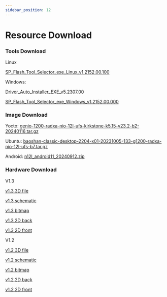 ```yaml
---
sidebar_position: 12
---
```


# Resource Download

### Tools Download

Linux

[SP_Flash_Tool_Selector_exe_Linux_v1.2152.00.100](https://dl.radxa.com/nio12l/tools/SP_Flash_Tool_Selector_exe_Linux_v1.2152.00.100.zip)

Windows:

[Driver_Auto_Installer_EXE_v5.2307.00](https://dl.radxa.com/nio12l/tools/Driver_Auto_Installer_EXE_v5.2307.00.zip)

[SP_Flash_Tool_Selector_exe_Windows_v1.2152.00.000](https://dl.radxa.com/nio12l/tools/SP_Flash_Tool_Selector_exe_Windows_v1.2152.00.000.zip)

### Image Download

Yocto:
[genio-1200-radxa-nio-12l-ufs-kirkstone-k5.15-v23.2-b2-20240116.tar.gz](https://github.com/radxa-build/radxa-nio-12l/releases/download/20240524/genio-1200-radxa-nio-12l-ufs-kirkstone-k5.15-v23.2-b2-20240116.tar.gz)

Ubuntu:
[baoshan-classic-desktop-2204-x01-20231005-133-g1200-radxa-nio-12l-ufs-b7.tar.gz](https://dl.radxa.com/nio12l/images/ubuntu/baoshan-classic-desktop-2204-x01-20231005-133-g1200-radxa-nio-12l-ufs-b7.tar.gz)

Android:
[n12l_android11_20240912.zip](https://dl.radxa.com/nio12l/images/android/n12l_android11_20240912.zip)

### Hardware Download

V1.3

[v1.3 3D file](https://dl.radxa.com/nio12l/docs/hw/radxa_nio_12l_v1300_3d_pcba.stp.zip)

[v1.3 schematic](https://dl.radxa.com/nio12l/docs/hw/radxa_nio_12l_v1300_schematic.pdf)

[v1.3 bitmap](https://dl.radxa.com/nio12l/docs/hw/radxa_nio_12l_v1300_components_placement_map.pdf)

[v1.3 2D back](https://dl.radxa.com/nio12l/docs/hw/radxa_nio_12l_v1300_2d_bot.pdf)

[v1.3 2D front](https://dl.radxa.com/nio12l/docs/hw/radxa_nio_12l_v1300_2d_top.pdf)

V1.2

[v1.2 3D file](https://dl.radxa.com/nio12l/docs/hw/V1.2/RADXA_NIO12L_V1.2_pcba.stp)

[v1.2 schematic](https://dl.radxa.com/nio12l/docs/hw/V1.2/RADXA_NIO12L_v1.2_Schematic.pdf)

[v1.2 bitmap](https://dl.radxa.com/nio12l/docs/hw/V1.2/RADXA_NIO12L_v1.2_Components_Placement_map.pdf)

[v1.2 2D back](https://dl.radxa.com/nio12l/docs/hw/V1.2/RADXA_NIO12L_V1.2_BOT.dxf)

[v1.2 2D front](https://dl.radxa.com/nio12l/docs/hw/V1.2/RADXA_NIO12L_V1.2_TOP.dxf)
